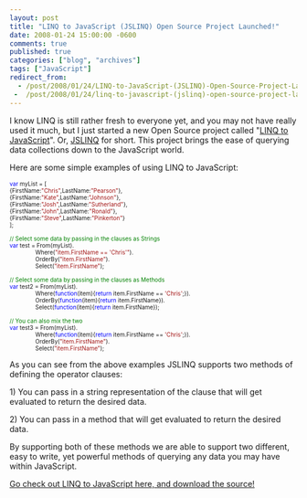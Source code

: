 ```yaml
---
layout: post
title: "LINQ to JavaScript (JSLINQ) Open Source Project Launched!"
date: 2008-01-24 15:00:00 -0600
comments: true
published: true
categories: ["blog", "archives"]
tags: ["JavaScript"]
redirect_from: 
  - /post/2008/01/24/LINQ-to-JavaScript-(JSLINQ)-Open-Source-Project-Launched!
 -  /post/2008/01/24/linq-to-javascript-(jslinq)-open-source-project-launched!
---
```

<!-- more -->
<p>I know LINQ is still rather fresh to everyone yet, and you may not have really used it much, but I just started a new Open Source project called "<a href="http://www.codeplex.com/JSLINQ">LINQ to JavaScript</a>". Or, <a href="http://www.codeplex.com/JSLINQ">JSLINQ</a> for short. This project brings the ease of querying data collections down to the JavaScript world.</p>
<p>Here are some simple examples of using LINQ to JavaScript:</p>
<p><span style="color: #0000ff; font-size: x-small;"> </span></p>
<p><span style="color: #0000ff; font-size: x-small;">var</span><span style="font-size: x-small;"> myList = [<br />{FirstName:</span><span style="color: #a31515; font-size: x-small;">"Chris"</span><span style="font-size: x-small;">,LastName:</span><span style="color: #a31515; font-size: x-small;">"Pearson"</span><span style="font-size: x-small;">},<br />{FirstName:</span><span style="color: #a31515; font-size: x-small;">"Kate"</span><span style="font-size: x-small;">,LastName:</span><span style="color: #a31515; font-size: x-small;">"Johnson"</span><span style="font-size: x-small;">},<br />{FirstName:</span><span style="color: #a31515; font-size: x-small;">"Josh"</span><span style="font-size: x-small;">,LastName:</span><span style="color: #a31515; font-size: x-small;">"Sutherland"</span><span style="font-size: x-small;">},<br />{FirstName:</span><span style="color: #a31515; font-size: x-small;">"John"</span><span style="font-size: x-small;">,LastName:</span><span style="color: #a31515; font-size: x-small;">"Ronald"</span><span style="font-size: x-small;">},<br />{FirstName:</span><span style="color: #a31515; font-size: x-small;">"Steve"</span><span style="font-size: x-small;">,LastName:</span><span style="color: #a31515; font-size: x-small;">"Pinkerton"</span><span style="font-size: x-small;">}<br />];<br /><br /></span><span style="color: #008000; font-size: x-small;">// Select some data by passing in the clauses as Strings<br /></span><span style="color: #0000ff; font-size: x-small;">var</span><span style="font-size: x-small;"> test = From(myList).<br />&nbsp;&nbsp;&nbsp;&nbsp;&nbsp;&nbsp;&nbsp;&nbsp;&nbsp;&nbsp;&nbsp;&nbsp;&nbsp;&nbsp;&nbsp; Where(</span><span style="color: #a31515; font-size: x-small;">"item.FirstName == 'Chris'"</span><span style="font-size: x-small;">).<br />&nbsp;&nbsp;&nbsp;&nbsp;&nbsp;&nbsp;&nbsp;&nbsp;&nbsp;&nbsp;&nbsp;&nbsp;&nbsp;&nbsp;&nbsp; OrderBy(</span><span style="color: #a31515; font-size: x-small;">"item.FirstName"</span><span style="font-size: x-small;">).<br />&nbsp;&nbsp;&nbsp;&nbsp;&nbsp;&nbsp;&nbsp;&nbsp;&nbsp;&nbsp;&nbsp;&nbsp;&nbsp;&nbsp;&nbsp; Select(</span><span style="color: #a31515; font-size: x-small;">"item.FirstName"</span><span style="font-size: x-small;">);<br /></span><span style="color: #008000; font-size: x-small;"><br />// Select some data by passing in the clauses as Methods<br /></span><span style="color: #0000ff; font-size: x-small;">var</span><span style="font-size: x-small;"> test2 = From(myList).<br />&nbsp;&nbsp;&nbsp;&nbsp;&nbsp;&nbsp;&nbsp;&nbsp;&nbsp;&nbsp;&nbsp;&nbsp;&nbsp;&nbsp;&nbsp; Where(</span><span style="color: #0000ff; font-size: x-small;">function</span><span style="font-size: x-small;">(item){</span><span style="color: #0000ff; font-size: x-small;">return</span><span style="font-size: x-small;"> item.FirstName == </span><span style="color: #a31515; font-size: x-small;">'Chris'</span><span style="font-size: x-small;">;}).<br />&nbsp;&nbsp;&nbsp;&nbsp;&nbsp;&nbsp;&nbsp;&nbsp;&nbsp;&nbsp;&nbsp;&nbsp;&nbsp;&nbsp;&nbsp; OrderBy(</span><span style="color: #0000ff; font-size: x-small;">function</span><span style="font-size: x-small;">(item){</span><span style="color: #0000ff; font-size: x-small;">return</span><span style="font-size: x-small;"> item.FirstName}).<br />&nbsp;&nbsp;&nbsp;&nbsp;&nbsp;&nbsp;&nbsp;&nbsp;&nbsp;&nbsp;&nbsp;&nbsp;&nbsp;&nbsp;&nbsp; Select(</span><span style="color: #0000ff; font-size: x-small;">function</span><span style="font-size: x-small;">(item){</span><span style="color: #0000ff; font-size: x-small;">return</span><span style="font-size: x-small;"> item.FirstName});<br /><br /></span><span style="font-size: x-small;"><span style="color: #008000; font-size: x-small;">// You can also mix the two<br /></span><span style="color: #0000ff; font-size: x-small;">var</span><span style="font-size: x-small;"> test3 = From(myList).<br />&nbsp;&nbsp;&nbsp;&nbsp;&nbsp;&nbsp;&nbsp;&nbsp;&nbsp;&nbsp;&nbsp;&nbsp;&nbsp;&nbsp;&nbsp; Where(</span><span style="color: #0000ff; font-size: x-small;">function</span><span style="font-size: x-small;">(item){</span><span style="color: #0000ff; font-size: x-small;">return</span><span style="font-size: x-small;"> item.FirstName == </span><span style="color: #a31515; font-size: x-small;">'Chris'</span><span style="font-size: x-small;">;}).<br />&nbsp;&nbsp;&nbsp;&nbsp;&nbsp;&nbsp;&nbsp;&nbsp;&nbsp;&nbsp;&nbsp;&nbsp;&nbsp;&nbsp;&nbsp; OrderBy(</span><span style="color: #a31515; font-size: x-small;">"item.FirstName"</span><span style="font-size: x-small;">).<br />&nbsp;&nbsp;&nbsp;&nbsp;&nbsp;&nbsp;&nbsp;&nbsp;&nbsp;&nbsp;&nbsp;&nbsp;&nbsp;&nbsp;&nbsp; Select(</span><span style="color: #a31515; font-size: x-small;">"item.FirstName"</span><span style="font-size: x-small;">);</span></span></p>
<p><span style="font-size: x-small;"></span></p>
<p>As you can see from the above examples JSLINQ supports two methods of defining the operator clauses:</p>
<p>1) You can pass in a string representation of the clause that will get evaluated to return the desired data.</p>
<p>2) You can pass in a method that will get evaluated to return the desired data.</p>
<p>By supporting both of these methods we are able to support two different, easy to write, yet powerful methods of querying any data you may have within JavaScript.</p>
<p><a href="http://www.codeplex.com/JSLINQ">Go check out LINQ to JavaScript here, and download the source!</a></p>
